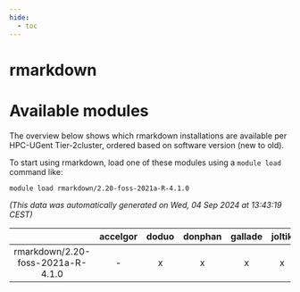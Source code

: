 ```yaml
---
hide:
  - toc
---
```


rmarkdown
=========

# Available modules


The overview below shows which rmarkdown installations are available per HPC-UGent Tier-2cluster, ordered based on software version (new to old).

To start using rmarkdown, load one of these modules using a `module load` command like:

```shell
module load rmarkdown/2.20-foss-2021a-R-4.1.0
```

*(This data was automatically generated on Wed, 04 Sep 2024 at 13:43:19 CEST)*  

| |accelgor|doduo|donphan|gallade|joltik|shinx|skitty|
| :---: | :---: | :---: | :---: | :---: | :---: | :---: | :---: |
|rmarkdown/2.20-foss-2021a-R-4.1.0|-|x|x|x|x|-|x|
